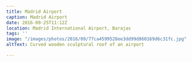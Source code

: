 ```yaml
---
title: Madrid Airport
caption: Madrid Airport
date: 2016-09-25T11:12Z
location: Madrid International Airport, Barajas
tags: ''
image: "/images/photos/2016/09/77ca4599528ee3dd99d860169d6c31fc.jpg"
altText: Curved wooden sculptural roof of an airport

---
```

